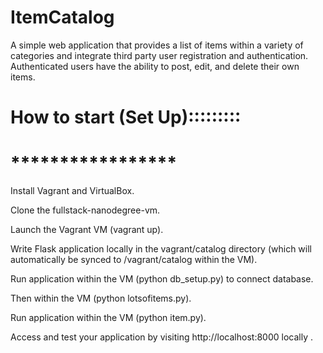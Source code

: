 # ItemCatalog


 A simple web application that provides a list of items within a variety of categories and integrate third party user registration and authentication. Authenticated users have the ability to post, edit, and delete their own items.



 # How to start (Set Up):::::::::
 # *****************
Install Vagrant and VirtualBox.

Clone the fullstack-nanodegree-vm.

Launch the Vagrant VM (vagrant up).

Write Flask application locally in the vagrant/catalog directory (which will automatically be synced to /vagrant/catalog within the VM).

Run application within the VM (python db_setup.py) to connect database.

Then within the VM (python lotsofitems.py).

Run application within the VM (python item.py).

Access and test your application by visiting http://localhost:8000 locally .
